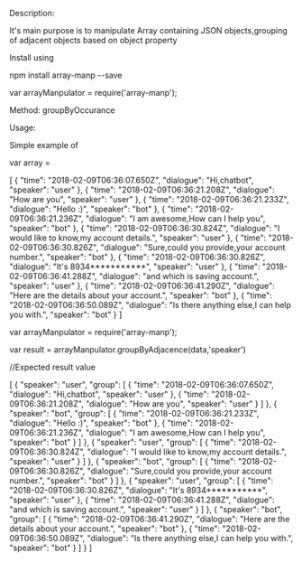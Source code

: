Description:

It's main purpose is to manipulate Array containing JSON objects,grouping of adjacent objects based on object property

Install using

npm install array-manp --save

var arrayManpulator = require('array-manp');

Method:
groupByOccurance

Usage:

Simple example of

var array =

[
    {
        "time": "2018-02-09T06:36:07.650Z",
        "dialogue": "Hi,chatbot",
        "speaker": "user"
    },
    {
        "time": "2018-02-09T06:36:21.208Z",
        "dialogue": "How are you",
        "speaker": "user"
    },
    {
        "time": "2018-02-09T06:36:21.233Z",
        "dialogue": "Hello :)",
        "speaker": "bot"
    },
    {
        "time": "2018-02-09T06:36:21.236Z",
        "dialogue": "I am awesome,How can I help you",
        "speaker": "bot"
    },
    {
        "time": "2018-02-09T06:36:30.824Z",
        "dialogue": "I would like to know,my account details.",
        "speaker": "user"
    },
    {
        "time": "2018-02-09T06:36:30.826Z",
        "dialogue": "Sure,could you provide,your account number.",
        "speaker": "bot"
    },
    {
        "time": "2018-02-09T06:36:30.826Z",
        "dialogue": "It's 8934***********",
        "speaker": "user"
    },
    {
        "time": "2018-02-09T06:36:41.288Z",
        "dialogue": "and which is saving account.",
        "speaker": "user"
    },
    {
        "time": "2018-02-09T06:36:41.290Z",
        "dialogue": "Here are the details about your account.",
        "speaker": "bot"
    },
    {
        "time": "2018-02-09T06:36:50.089Z",
        "dialogue": "Is there anything else,I can help you with.",
        "speaker": "bot"
    }
]

var arrayManpulator = require('array-manp');

var result = arrayManpulator.groupByAdjacence(data,'speaker')

//Expected result value

[
  {
    "speaker": "user",
    "group": [
      {
        "time": "2018-02-09T06:36:07.650Z",
        "dialogue": "Hi,chatbot",
        "speaker": "user"
      },
      {
        "time": "2018-02-09T06:36:21.208Z",
        "dialogue": "How are you",
        "speaker": "user"
      }
    ]
  },
  {
    "speaker": "bot",
    "group": [
      {
        "time": "2018-02-09T06:36:21.233Z",
        "dialogue": "Hello :)",
        "speaker": "bot"
      },
      {
        "time": "2018-02-09T06:36:21.236Z",
        "dialogue": "I am awesome,How can I help you",
        "speaker": "bot"
      }
    ]
  },
  {
    "speaker": "user",
    "group": [
      {
        "time": "2018-02-09T06:36:30.824Z",
        "dialogue": "I would like to know,my account details.",
        "speaker": "user"
      }
    ]
  },
  {
    "speaker": "bot",
    "group": [
      {
        "time": "2018-02-09T06:36:30.826Z",
        "dialogue": "Sure,could you provide,your account number.",
        "speaker": "bot"
      }
    ]
  },
  {
    "speaker": "user",
    "group": [
      {
        "time": "2018-02-09T06:36:30.826Z",
        "dialogue": "It's 8934***********",
        "speaker": "user"
      },
      {
        "time": "2018-02-09T06:36:41.288Z",
        "dialogue": "and which is saving account.",
        "speaker": "user"
      }
    ]
  },
  {
    "speaker": "bot",
    "group": [
      {
        "time": "2018-02-09T06:36:41.290Z",
        "dialogue": "Here are the details about your account.",
        "speaker": "bot"
      },
      {
        "time": "2018-02-09T06:36:50.089Z",
        "dialogue": "Is there anything else,I can help you with.",
        "speaker": "bot"
      }
    ]
  }
]